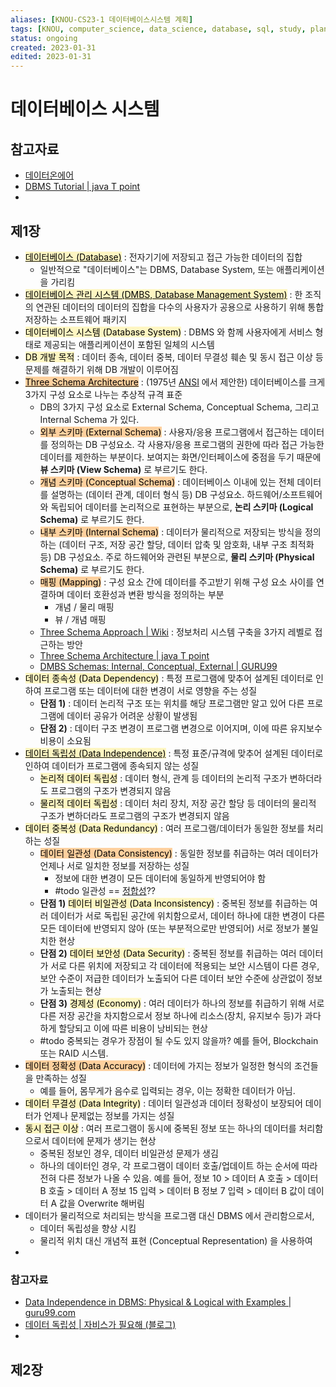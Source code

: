 ```yaml
---
aliases: [KNOU-CS23-1 데이터베이스시스템 계획]
tags: [KNOU, computer_science, data_science, database, sql, study, plan]
status: ongoing
created: 2023-01-31
edited: 2023-01-31
---
```


# 데이터베이스 시스템

## 참고자료
- [데이터온에어](https://dataonair.or.kr/)
- [DBMS Tutorial | java T point](https://www.javatpoint.com/dbms-tutorial)
- 

## 제1장
- [<mark style="background: #FFF3A3A6;">데이터베이스 (Database)</mark>](https://en.wikipedia.org/wiki/Database) : 전자기기에 저장되고 접근 가능한 데이터의 집합
	- 일반적으로 "데이터베이스"는 DBMS, Database System, 또는 애플리케이션을 가리킴
- [<mark style="background: #FFF3A3A6;">데이터베이스 관리 시스템 (DMBS, Database Management System)</mark>](https://en.wikipedia.org/wiki/Database#Database_management_system) : 한 조직의 연관된 데이터의 데이터의 집합을 다수의 사용자가 공용으로 사용하기 위해 통합 저장하는 소프트웨어 패키지
- <mark style="background: #FFF3A3A6;">데이터베이스 시스템 (Database System)</mark> : DBMS 와 함께 사용자에게 서비스 형태로 제공되는 애플리케이션이 포함된 일체의 시스템
- <mark style="background: #FFF3A3A6;">DB 개발 목적</mark> : 데이터 종속, 데이터 중복, 데이터 무결성 훼손 및 동시 접근 이상 등 문제를 해결하기 위해 DB 개발이 이루어짐
- [<mark style="background: #FFB86CA6;">Three Schema Architecture</mark>](https://en.wikipedia.org/wiki/ANSI-SPARC_Architecture) : (1975년 [ANSI](https://en.wikipedia.org/wiki/American_National_Standards_Institute) 에서 제안한) 데이터베이스를 크게 3가지 구성 요소로 나누는 추상적 규격 표준
	- DB의 3가지 구성 요소로 External Schema, Conceptual Schema, 그리고 Internal Schema 가 있다.
	- <mark style="background: #FFB86CA6;">외부 스키마 (External Schema)</mark> : 사용자/응용 프로그램에서 접근하는 데이터를 정의하는 DB 구성요소. 각 사용자/응용 프로그램의 권한에 따라 접근 가능한 데이터를 제한하는 부분이다. 보여지는 화면/인터페이스에 중점을 두기 때문에 **뷰 스키마 (View Schema)** 로 부르기도 한다.
	- <mark style="background: #FFB86CA6;">개념 스키마 (Conceptual Schema)</mark> : 데이터베이스 이내에 있는 전체 데이터를 설명하는 (데이터 관계, 데이터 형식 등) DB 구성요소. 하드웨어/소프트웨어와 독립되어 데이터를 논리적으로 표현하는 부분으로, **논리 스키마 (Logical Schema)** 로 부르기도 한다.
	- <mark style="background: #FFB86CA6;">내부 스키마 (Internal Schema)</mark> : 데이터가 물리적으로 저장되는 방식을 정의하는 (데이터 구조, 저장 공간 할당, 데이터 압축 및 암호화, 내부 구조 최적화 등) DB 구성요소. 주로 하드웨어와 관련된 부분으로, **물리 스키마 (Physical Schema)** 로 부르기도 한다.
	- <mark style="background: #FFB86CA6;">매핑 (Mapping)</mark> : 구성 요소 간에 데이터를 주고받기 위해 구성 요소 사이를 연결하며 데이터 호환성과 변환 방식을 정의하는 부분
		- 개념 / 물리 매핑
		- 뷰 / 개념 매핑
	- [Three Schema Approach | Wiki](https://en.wikipedia.org/wiki/Three-schema_approach) : 정보처리 시스템 구축을 3가지 레벨로 접근하는 방안
	- [Three Schema Architecture | java T point](https://www.javatpoint.com/dbms-three-schema-architecture)
	- [DMBS Schemas: Internal, Conceptual, External | GURU99](https://www.guru99.com/dbms-schemas.html)
- <mark style="background: #FFF3A3A6;">데이터 종속성 (Data Dependency)</mark> : 특정 프로그램에 맞추어 설계된 데이터로 인하여 프로그램 또는 데이터에 대한 변경이 서로 영향을 주는 성질
	- **단점 1)** : 데이터 논리적 구조 또는 위치를 해당 프로그램만 알고 있어 다른 프로그램에 데이터 공유가 어려운 상황이 발생됨
	- **단점 2)** : 데이터 구조 변경이 프로그램 변경으로 이어지며, 이에 따른 유지보수 비용이 소요됨
- [<mark style="background: #FFF3A3A6;">데이터 독립성 (Data Independence)</mark>](https://en.wikipedia.org/wiki/Data_independence) : 특정 표준/규격에 맞추어 설계된 데이터로 인하여 데이터가 프로그램에 종속되지 않는 성질
	- <mark style="background: #FFF3A3A6;">논리적 데이터 독립성</mark> : 데이터 형식, 관계 등 데이터의 논리적 구조가 변하더라도 프로그램의 구조가 변경되지 않음
	- <mark style="background: #FFF3A3A6;">물리적 데이터 독립성</mark> : 데이터 처리 장치, 저장 공간 할당 등 데이터의 물리적 구조가 변하더라도 프로그램의 구조가 변경되지 않음
- <mark style="background: #FFF3A3A6;">데이터 중복성 (Data Redundancy)</mark> : 여러 프로그램/데이터가 동일한 정보를 처리하는 성질
	- <mark style="background: #FFB86CA6;">데이터 일관성 (Data Consistency)</mark> : 동일한 정보를 취급하는 여러 데이터가 언제나 서로 일치한 정보를 저장하는 성질
		- 정보에 대한 변경이 모든 데이터에 동일하게 반영되어야 함
		- #todo 일관성 == [정합성](https://blog.naver.com/PostView.naver?blogId=remocon33&logNo=222479119313&parentCategoryNo=53)??
	- **단점 1)** <mark style="background: #FFF3A3A6;">데이터 비일관성 (Data Inconsistency)</mark> : 중복된 정보를 취급하는 여러 데이터가 서로 독립된 공간에 위치함으로서, 데이터 하나에 대한 변경이 다른 모든 데이터에 반영되지 않아 (또는 부분적으로만 반영되어) 서로 정보가 불일치한 현상
	- **단점 2)** <mark style="background: #FFF3A3A6;">데이터 보안성 (Data Security)</mark> : 중복된 정보를 취급하는 여러 데이터가 서로 다른 위치에 저장되고 각 데이터에 적용되는 보안 시스템이 다른 경우, 보안 수준이 저급한 데이터가 노출되어 다른 데이터 보안 수준에 상관없이 정보가 노출되는 현상
	- **단점 3)** <mark style="background: #FFF3A3A6;">경제성 (Economy)</mark> : 여러 데이터가 하나의 정보를 취급하기 위해 서로 다른 저장 공간을 차지함으로서 정보 하나에 리소스(장치, 유지보수 등)가 과다하게 할당되고 이에 따른 비용이 낭비되는 현상
	- #todo 중복되는 경우가 장점이 될 수도 있지 않을까? 예를 들어, Blockchain 또는 RAID 시스템.
- <mark style="background: #FFB86CA6;">데이터 정확성 (Data Accuracy)</mark> : 데이터에 가지는 정보가 일정한 형식의 조건들을 만족하는 성질
	- 예를 들어, 몸무게가 음수로 입력되는 경우, 이는 정확한 데이터가 아님.
- <mark style="background: #FFF3A3A6;">데이터 무결성 (Data Integrity)</mark> : 데이터 일관성과 데이터 정확성이 보장되어 데이터가 언제나 문제없는 정보를 가지는 성질
- <mark style="background: #FFF3A3A6;">동시 접근 이상</mark> : 여러 프로그램이 동시에 중복된 정보 또는 하나의 데이터를 처리함으로서 데이터에 문제가 생기는 현상
	- 중복된 정보인 경우, 데이터 비일관성 문제가 생김
	- 하나의 데이터인 경우, 각 프로그램이 데이터 호출/업데이트 하는 순서에 따라 전혀 다른 정보가 나올 수 있음. 예를 들어, 정보 10 > 데이터 A 호출 > 데이터 B 호출 > 데이터 A 정보 15 입력 > 데이터 B 정보 7 입력 > 데이터 B 값이 데이터 A 값을 Overwrite 해버림
- 데이터가 물리적으로 처리되는 방식을 프로그램 대신 DBMS 에서 관리함으로서,
	- 데이터 독립성을 향상 시킴
	- 물리적 위치 대신 개념적 표현 (Conceptual Representation) 을 사용하여 
- 

### 참고자료
- [Data Independence in DBMS: Physical & Logical with Examples | guru99.com](https://www.guru99.com/dbms-data-independence.html)
- [데이터 독립성 | 자비스가 필요해 (블로그)](https://needjarvis.tistory.com/287)
- 

## 제2장